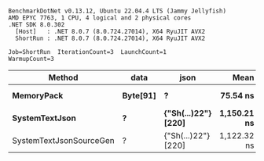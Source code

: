 ```

BenchmarkDotNet v0.13.12, Ubuntu 22.04.4 LTS (Jammy Jellyfish)
AMD EPYC 7763, 1 CPU, 4 logical and 2 physical cores
.NET SDK 8.0.302
  [Host]   : .NET 8.0.7 (8.0.724.27014), X64 RyuJIT AVX2
  ShortRun : .NET 8.0.7 (8.0.724.27014), X64 RyuJIT AVX2

Job=ShortRun  IterationCount=3  LaunchCount=1  
WarmupCount=3  

```
| Method                  | data     | json                | Mean        | Error     | StdDev    | Min         | Max         | Gen0   | Allocated |
|------------------------ |--------- |-------------------- |------------:|----------:|----------:|------------:|------------:|-------:|----------:|
| **MemoryPack**              | **Byte[91]** | **?**                   |    **75.54 ns** |  **15.26 ns** |  **0.837 ns** |    **74.91 ns** |    **76.49 ns** | **0.0019** |     **168 B** |
| **SystemTextJson**          | **?**        | **{&quot;Sh(...)22&quot;} [220]** | **1,150.21 ns** |  **21.89 ns** |  **1.200 ns** | **1,149.21 ns** | **1,151.54 ns** | **0.0019** |     **168 B** |
| SystemTextJsonSourceGen | ?        | {&quot;Sh(...)22&quot;} [220] | 1,122.32 ns | 338.09 ns | 18.532 ns | 1,110.80 ns | 1,143.70 ns | 0.0019 |     168 B |
